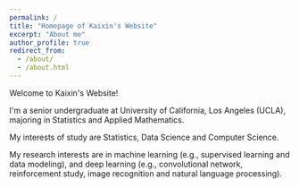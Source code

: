 ```yaml
---
permalink: /
title: "Homepage of Kaixin's Website"
excerpt: "About me"
author_profile: true
redirect_from: 
  - /about/
  - /about.html
---
```



Welcome to Kaixin's Website!

I'm a senior undergraduate at University of California, Los Angeles (UCLA), majoring in Statistics and Applied Mathematics.

My interests of study are Statistics, Data Science and Computer Science. 

My research interests are in machine learning (e.g., supervised learning and data modeling), and deep learning (e.g., convolutional network, reinforcement study, image recognition and natural language processing). 
